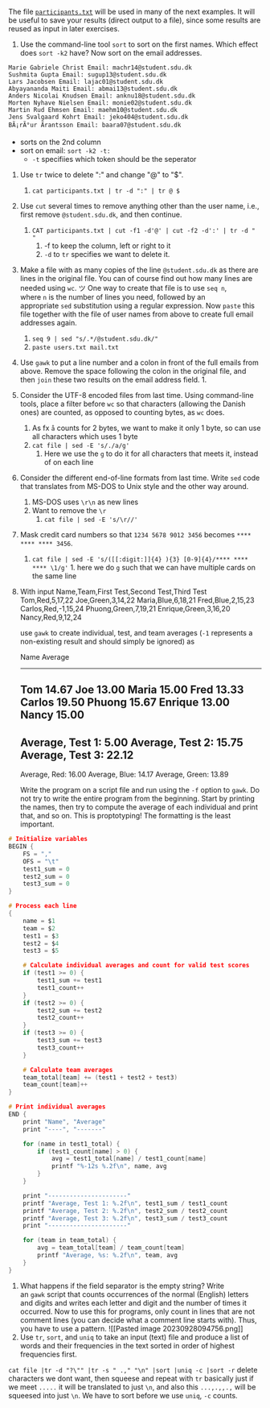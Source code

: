 The file [`participants.txt`](https://imada.sdu.dk/u/kslarsen/dm565/Files/participants.txt) will be used in many of the next examples. It will be useful to save your results (direct output to a file), since some results are reused as input in later exercises.

1. Use the command-line tool `sort` to sort on the first names. Which effect does `sort -k2` have? Now sort on the email addresses.
``` ouput
Marie Gabriele Christ Email: machr14@student.sdu.dk
Sushmita Gupta Email: sugup13@student.sdu.dk
Lars Jacobsen Email: lajac01@student.sdu.dk
Abyayananda Maiti Email: abmai13@student.sdu.dk
Anders Nicolai Knudsen Email: anknu18@student.sdu.dk
Morten Nyhave Nielsen Email: monie02@student.sdu.dk
Martin Rud Ehmsen Email: maehm10@student.sdu.dk
Jens Svalgaard Kohrt Email: jeko404@student.sdu.dk
BÃ¡rÃ°ur Ãrantsson Email: baara07@student.sdu.dk
```
- sorts on the 2nd column
- sort on email: `sort -k2 -t:`
	- `-t` specifiies which token should be the seperator
1. Use `tr` twice to delete ":" and change "@" to "$".
	1. `cat participants.txt | tr -d ":" | tr @ $`
2. Use `cut` several times to remove anything other than the user name, i.e., first remove `@student.sdu.dk`, and then continue.
	1. `CAT participants.txt | cut -f1 -d'@' | cut -f2 -d':' | tr -d " "`
		1. -f to keep the column, left or right to it
		1. `-d` to `tr` specifies we want to delete it.
1. Make a file with as many copies of the line `@student.sdu.dk` as there are lines in the original file. You can of course find out how many lines are needed using `wc`. ツ One way to create that file is to use `seq n`, where `n` is the number of lines you need, followed by an appropriate `sed` substitution using a regular expression. Now `paste` this file together with the file of user names from above to create full email addresses again.
	1. `seq 9 | sed "s/.*/@student.sdu.dk/"`
	2. `paste users.txt mail.txt`
2. Use `gawk` to put a line number and a colon in front of the full emails from above. Remove the space following the colon in the original file, and then `join` these two results on the email address field.
	1. 
3. Consider the UTF-8 encoded files from last time. Using command-line tools, place a filter before `wc` so that characters (allowing the Danish ones) are counted, as opposed to counting bytes, as `wc` does.
	1. As fx `å` counts for 2 bytes, we want to make it only 1 byte, so can use all characters which uses 1 byte
	2. `cat file | sed -E 's/./a/g'` 
		1. Here we use the `g` to do it for all characters that meets it, instead of on each line
4. Consider the different end-of-line formats from last time. Write `sed` code that translates from MS-DOS to Unix style and the other way around.
	1. MS-DOS uses `\r\n` as new lines
	2. Want to remove the `\r`
		1. `cat file | sed -E 's/\r//'`
5. Mask credit card numbers so that `1234 5678 9012 3456` becomes `**** **** **** 3456`.
	1. `cat file | sed -E 's/([[:digit:]]{4} ){3} [0-9]{4}/**** **** **** \1/g'`
			1. here we do `g` such that we can have multiple cards on the same line
6. With input
    Name,Team,First Test,Second Test,Third Test
    Tom,Red,5,17,22
    Joe,Green,3,14,22
    Maria,Blue,6,18,21
    Fred,Blue,2,15,23
    Carlos,Red,-1,15,24
    Phuong,Green,7,19,21
    Enrique,Green,3,16,20
    Nancy,Red,9,12,24
    
    use `gawk` to create individual, test, and team averages (`-1` represents a non-existing result and should simply be ignored) as
    
    Name         Average
    ----         -------
    Tom            14.67
    Joe            13.00
    Maria          15.00
    Fred           13.33
    Carlos         19.50
    Phuong         15.67
    Enrique        13.00
    Nancy          15.00
    ----------------------
    Average, Test 1:  5.00
    Average, Test 2: 15.75
    Average, Test 3: 22.12
    ----------------------
    Average, Red:    16.00
    Average, Blue:   14.17
    Average, Green:  13.89
    
    Write the program on a script file and run using the `-f` option to `gawk`. Do not try to write the entire program from the beginning. Start by printing the names, then try to compute the average of each individual and print that, and so on. This is proptotyping! The formatting is the least important.
```c
# Initialize variables
BEGIN {
    FS = ","
    OFS = "\t"
    test1_sum = 0
    test2_sum = 0
    test3_sum = 0
}

# Process each line
{
    name = $1
    team = $2
    test1 = $3
    test2 = $4
    test3 = $5

    # Calculate individual averages and count for valid test scores
    if (test1 >= 0) {
        test1_sum += test1
        test1_count++
    }
    if (test2 >= 0) {
        test2_sum += test2
        test2_count++
    }
    if (test3 >= 0) {
        test3_sum += test3
        test3_count++
    }

    # Calculate team averages
    team_total[team] += (test1 + test2 + test3)
    team_count[team]++
}

# Print individual averages
END {
    print "Name", "Average"
    print "----", "-------"

    for (name in test1_total) {
        if (test1_count[name] > 0) {
            avg = test1_total[name] / test1_count[name]
            printf "%-12s %.2f\n", name, avg
        }
    }

    print "----------------------"
    printf "Average, Test 1: %.2f\n", test1_sum / test1_count
    printf "Average, Test 2: %.2f\n", test2_sum / test2_count
    printf "Average, Test 3: %.2f\n", test3_sum / test3_count
    print "----------------------"

    for (team in team_total) {
        avg = team_total[team] / team_count[team]
        printf "Average, %s: %.2f\n", team, avg
    }
}
```
1. What happens if the field separator is the empty string? Write an `gawk` script that counts occurrences of the normal (English) letters and digits and writes each letter and digit and the number of times it occurred. Now to use this for programs, only count in lines that are not comment lines (you can decide what a comment line starts with). Thus, you have to use a pattern.
![[Pasted image 20230928094756.png]]
1. Use `tr`, `sort`, and `uniq` to take an input (text) file and produce a list of words and their frequencies in the text sorted in order of highest frequencies first.

`cat file |tr -d "?\"" |tr -s " .," "\n" |sort |uniq -c |sort -r`
delete characters we dont want, then squeese and repeat with `tr` basically just if we meet `.....` it will be translated to just `\n`, and also this `...,.,,.,` will be squeesed into just `\n`.
We have to sort before we use `uniq`, `-c` counts.

